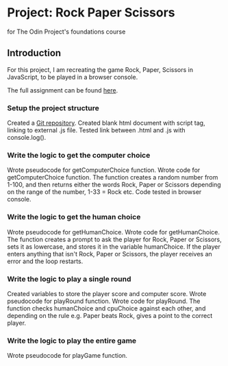 # Project: Rock Paper Scissors
for The Odin Project's foundations course

## Introduction
For this project, I am recreating the game Rock, Paper, Scissors in JavaScript, to be played in a browser console.

The full assignment can be found [here](https://www.theodinproject.com/lessons/foundations-rock-paper-scissors).

### Setup the project structure
Created a [Git repository](https://github.com/christofilth/rockpaperscissors).
Created blank html document with script tag, linking to external .js file. Tested link between .html and .js with console.log().

### Write the logic to get the computer choice
Wrote pseudocode for getComputerChoice function. Wrote code for getComputerChoice function. The function creates a random number from 1-100, and then returns either the words Rock, Paper or Scissors depending on the range of the number, 1-33 = Rock etc. Code tested in browser console. 

### Write the logic to get the human choice
Wrote pseudocode for getHumanChoice. Wrote code for getHumanChoice. The function creates a prompt to ask the player for Rock, Paper or Scissors, sets it as lowercase, and stores it in the variable humanChoice. If the player enters anything that isn't Rock, Paper or Scissors, the player receives an error and the loop restarts. 

### Write the logic to play a single round
Created variables to store the player score and computer score. Wrote pseudocode for playRound function. Wrote code for playRound. The function checks humanChoice and cpuChoice against each other, and depending on the rule e.g. Paper beats Rock, gives a point to the correct player. 

### Write the logic to play the entire game
Wrote pseudocode for playGame function.
